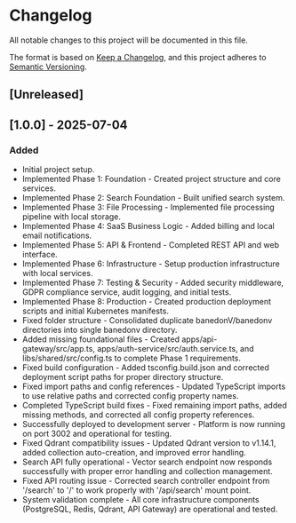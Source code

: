 # Changelog

All notable changes to this project will be documented in this file.

The format is based on [Keep a Changelog](https://keepachangelog.com/en/1.0.0/),
and this project adheres to [Semantic Versioning](https://semver.org/spec/v2.0.0.html).

## [Unreleased]

## [1.0.0] - 2025-07-04

### Added
- Initial project setup.
- Implemented Phase 1: Foundation - Created project structure and core services.
- Implemented Phase 2: Search Foundation - Built unified search system.
- Implemented Phase 3: File Processing - Implemented file processing pipeline with local storage.
- Implemented Phase 4: SaaS Business Logic - Added billing and local email notifications.
- Implemented Phase 5: API & Frontend - Completed REST API and web interface.
- Implemented Phase 6: Infrastructure - Setup production infrastructure with local services.
- Implemented Phase 7: Testing & Security - Added security middleware, GDPR compliance service, audit logging, and initial tests.
- Implemented Phase 8: Production - Created production deployment scripts and initial Kubernetes manifests.
- Fixed folder structure - Consolidated duplicate banedonV/banedonv directories into single banedonv directory.
- Added missing foundational files - Created apps/api-gateway/src/app.ts, apps/auth-service/src/auth.service.ts, and libs/shared/src/config.ts to complete Phase 1 requirements.
- Fixed build configuration - Added tsconfig.build.json and corrected deployment script paths for proper directory structure.
- Fixed import paths and config references - Updated TypeScript imports to use relative paths and corrected config property names.
- Completed TypeScript build fixes - Fixed remaining import paths, added missing methods, and corrected all config property references.
- Successfully deployed to development server - Platform is now running on port 3002 and operational for testing.
- Fixed Qdrant compatibility issues - Updated Qdrant version to v1.14.1, added collection auto-creation, and improved error handling.
- Search API fully operational - Vector search endpoint now responds successfully with proper error handling and collection management.
- Fixed API routing issue - Corrected search controller endpoint from '/search' to '/' to work properly with '/api/search' mount point.
- System validation complete - All core infrastructure components (PostgreSQL, Redis, Qdrant, API Gateway) are operational and tested.
